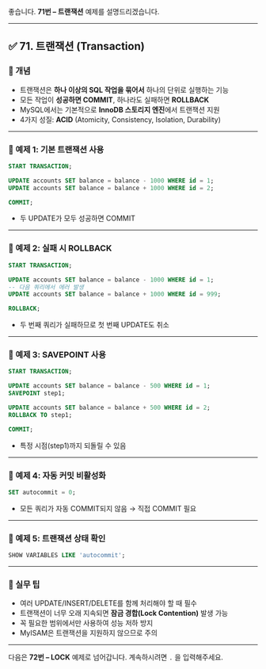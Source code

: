 좋습니다.
**71번 – 트랜잭션** 예제를 설명드리겠습니다.

---

## ✅ 71. 트랜잭션 (Transaction)

### 📌 개념

* 트랜잭션은 **하나 이상의 SQL 작업을 묶어서** 하나의 단위로 실행하는 기능
* 모든 작업이 **성공하면 COMMIT**, 하나라도 실패하면 **ROLLBACK**
* MySQL에서는 기본적으로 **InnoDB 스토리지 엔진**에서 트랜잭션 지원
* 4가지 성질: **ACID** (Atomicity, Consistency, Isolation, Durability)

---

### 📄 예제 1: 기본 트랜잭션 사용

```sql
START TRANSACTION;

UPDATE accounts SET balance = balance - 1000 WHERE id = 1;
UPDATE accounts SET balance = balance + 1000 WHERE id = 2;

COMMIT;
```

* 두 UPDATE가 모두 성공하면 COMMIT

---

### 📄 예제 2: 실패 시 ROLLBACK

```sql
START TRANSACTION;

UPDATE accounts SET balance = balance - 1000 WHERE id = 1;
-- 다음 쿼리에서 에러 발생
UPDATE accounts SET balance = balance + 1000 WHERE id = 999;

ROLLBACK;
```

* 두 번째 쿼리가 실패하므로 첫 번째 UPDATE도 취소

---

### 📄 예제 3: SAVEPOINT 사용

```sql
START TRANSACTION;

UPDATE accounts SET balance = balance - 500 WHERE id = 1;
SAVEPOINT step1;

UPDATE accounts SET balance = balance + 500 WHERE id = 2;
ROLLBACK TO step1;

COMMIT;
```

* 특정 시점(step1)까지 되돌릴 수 있음

---

### 📄 예제 4: 자동 커밋 비활성화

```sql
SET autocommit = 0;
```

* 모든 쿼리가 자동 COMMIT되지 않음 → 직접 COMMIT 필요

---

### 📄 예제 5: 트랜잭션 상태 확인

```sql
SHOW VARIABLES LIKE 'autocommit';
```

---

### 🧠 실무 팁

* 여러 UPDATE/INSERT/DELETE를 함께 처리해야 할 때 필수
* 트랜잭션이 너무 오래 지속되면 **잠금 경합(Lock Contention)** 발생 가능
* 꼭 필요한 범위에서만 사용하여 성능 저하 방지
* MyISAM은 트랜잭션을 지원하지 않으므로 주의

---

다음은 **72번 – LOCK** 예제로 넘어갑니다.
계속하시려면 `.` 을 입력해주세요.
